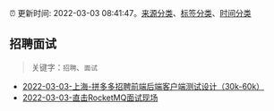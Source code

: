:alarm_clock: 更新时间: 2022-03-03 08:41:47。[来源分类](../README.md)、[标签分类](../TAGS.md)、[时间分类](../TIMELINE.md)

## 招聘面试


> 关键字：`招聘`、`面试`



- [2022-03-03-上海-拼多多招聘前端后端客户端测试设计（30k-60k）](https://www.v2ex.com/t/837729) 
- [2022-03-03-直击RocketMQ面试现场](https://toutiao.io/k/pg4axb3) 